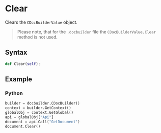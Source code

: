 # Clear

Clears the `CDocBuilderValue` object.

> Please note, that for the `.docbuilder` file the `CDocBuilderValue.Clear` method is not used.

## Syntax

```py
def Clear(self);
```

## Example

### Python

``` py
builder = docbuilder.CDocBuilder()
context = builder.GetContext()
globalObj = context.GetGlobal()
api = globalObj["Api"]
document = api.Call("GetDocument")
document.Clear()
```
